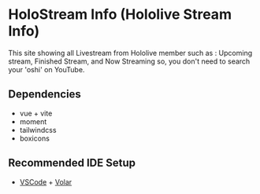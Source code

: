 # HoloStream Info (Hololive Stream Info)

This site showing all Livestream from Hololive member
such as : Upcoming stream, Finished Stream, and Now Streaming
so, you don't need to search your 'oshi' on YouTube.

## Dependencies

- vue + vite
- moment
- tailwindcss
- boxicons

## Recommended IDE Setup

- [VSCode](https://code.visualstudio.com/) + [Volar](https://marketplace.visualstudio.com/items?itemName=johnsoncodehk.volar)
